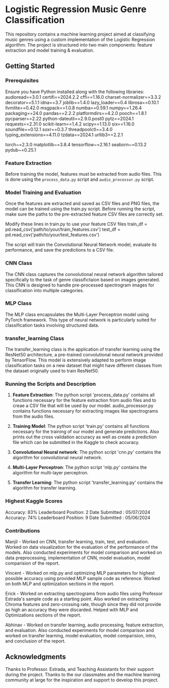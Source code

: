 # Logistic Regression Music Genre Classification

This repository contains a machine learning project aimed at classifying music genres using a custom implementation of the Logistic Regression algorithm. The project is structured into two main components: feature extraction and model training & evaluation.

## Getting Started

### Prerequisites
Ensure you have Python installed along with the following libraries:
audioread==3.0.1
certifi==2024.2.2
cffi==1.16.0
charset-normalizer==3.3.2
decorator==5.1.1
idna==3.7
joblib==1.4.0
lazy_loader==0.4
librosa==0.10.1
llvmlite==0.42.0
msgpack==1.0.8
numba==0.59.1
numpy==1.26.4
packaging==24.0
pandas==2.2.2
platformdirs==4.2.0
pooch==1.8.1
pycparser==2.22
python-dateutil==2.9.0.post0
pytz==2024.1
requests==2.31.0
scikit-learn==1.4.2
scipy==1.13.0
six==1.16.0
soundfile==0.12.1
soxr==0.3.7
threadpoolctl==3.4.0
typing_extensions==4.11.0
tzdata==2024.1
urllib3==2.2.1

torch~=2.3.0
matplotlib~=3.8.4
tensorflow~=2.16.1
seaborn~=0.13.2
pydub~=0.25.1

### Feature Extraction
Before training the model, features must be extracted from audio files. This is done using the `process_data.py` script and `audio_processor.py` script. 


### Model Training and Evaluation
Once the features are extracted and saved as CSV files and PNG files, the model can be trained using the train.py script. Before running the script, make sure the paths to the pre-extracted feature CSV files are correctly set. 

Modify these lines in train.py to use your feature CSV files
train_df = pd.read_csv('path/to/your/train_features.csv')
test_df = pd.read_csv('path/to/your/test_features.csv')

The script will train the Convolutional Neural Network model, evaluate its performance, and save the predictions to a CSV file.

### CNN Class
The CNN class captures the convolutional neural network algorithm tailored specifically to the task of genre classifictaion based on images generated. This CNN is designed to handle pre-processed spectrogram images for classification into multiple categories.

### MLP Class
The MLP class encapsulates the Multi-Layer Perceptron model using PyTorch framework. This type of neural network is particularly suited for classification tasks involving structured data.

### transfer_learning Class
The transfer_learning class is the application of transfer learning using the ResNet50 architecture, a pre-trained convolutional neural network provided by TensorFlow. This model is extensively adapted to perform image classification tasks on a new dataset that might have different classes from the dataset originally used to train ResNet50.

### Running the Scripts and Description

1. **Feature Extraction**: The python script 'process_data.py' contains all functions necessary for the feature extraction from audio files and to creae a CSV file that will be used by our model. audio_processor.py contains functions necessary for extracting images like spectrograms from the audio files.

2. **Training Model**: The python script 'train.py' contains all functions necessary for the training of our model and generate predictions. Also prints out the cross validation accuracy as well as create a prediction file which can be submitted in the Kaggle to check accuracy. 

3. **Convolutional Neural network**: The python script 'cnn.py' contains the algorithm for convolutional neural network. 

3. **Multi-Layer Perceptron**: The python script 'mlp.py' contains the algorithm for multi-layer perceptron.

3. **Transfer Learning**: The python script 'transfer_learning.py' contains the algorithm for transfer learning.


### Highest Kaggle Scores
Accuracy: 83% Leaderboard Position: 2 Date Submitted : 05/07/2024
Accuracy: 74% Leaderboard Position: 9 Date Submitted : 05/06/2024

### Contributions
Manjil - Worked on CNN, transfer learning, train, test, and evaluation. Worked on data visualization for the evaluation of the performance of the models. Also conducted experiments for model comparison and worked on data preprocessing, implementation of CNN, model evaluation, model comparision of the report. 


Vincent - Worked on mlp.py and optimizing MLP parameters for highest possible accuracy using provided MLP sample code as reference. Worked on both MLP and optimization sections in the report.

Erick - Worked on extracting spectrograms from audio files using Professor Estrada's sample code as a starting point. Also worked on extracting Chroma features and zero-crossing rate, though since they did not provide as high an accuracy they were discarded. Helped with MLP and Optimizations sections of the report.

Abhinav - Worked on transfer learning, audio processing, feature extraction, and evaluation. Also conducted experiments for model comparison and worked on transfer learning, model evaluation, model comparision, intro, and conclusion of the report. 

## Acknowledgments
Thanks to Professor. Estrada, and Teaching Assistants for their support during the project. Thanks to the our classmates and the machine learning community at large for the inspiration and support to develop this project.